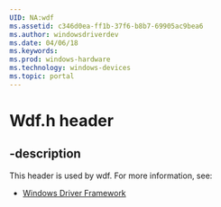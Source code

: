 ```yaml
---
UID: NA:wdf
ms.assetid: c346d0ea-ff1b-37f6-b8b7-69905ac9bea6
ms.author: windowsdriverdev
ms.date: 04/06/18
ms.keywords: 
ms.prod: windows-hardware
ms.technology: windows-devices
ms.topic: portal
---
```


# Wdf.h header


## -description


This header is used by wdf. For more information, see:

- [Windows Driver Framework](../_wdf/index.md)
